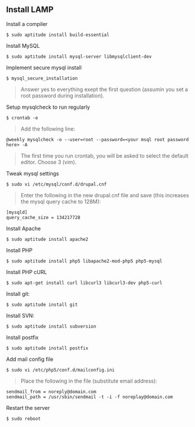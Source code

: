 ## Install LAMP ##

Install a compiler

    $ sudo aptitude install build-essential

Install MySQL

    $ sudo aptitude install mysql-server libmysqlclient-dev

Implement secure mysql install

    $ mysql_secure_installation

> Answer yes to everything exept the first question (assumin you set a root
> password during installation).

Setup mysqlcheck to run regularly

    $ crontab -e

> Add the following line:

    @weekly mysqlcheck -o --user=root --password=<your msql root password here> -A

> The first time you run crontab, you will be asked to select the default
> editor. Choose 3 (vim).

Tweak mysql settings

    $ sudo vi /etc/mysql/conf.d/drupal.cnf

> Enter the following in the new drupal.cnf file and save (this increases the
> mysql query cache to 128M):

    [mysqld]
    query_cache_size = 134217728

Install Apache

    $ sudo aptitude install apache2

Install PHP

    $ sudo aptitude install php5 libapache2-mod-php5 php5-mysql

Install PHP cURL

    $ sudo apt-get install curl libcurl3 libcurl3-dev php5-curl

Install git:

    $ sudo aptitude install git

Install SVN:

    $ sudo aptitude install subversion

Install postfix 

    $ sudo aptitude install postfix

Add mail config file

    $ sudo vi /etc/php5/conf.d/mailconfig.ini

> Place the following in the file (substitute email address):

    sendmail_from = noreply@domain.com
    sendmail_path = /usr/sbin/sendmail -t -i -f noreplay@domain.com

Restart the server

    $ sudo reboot

